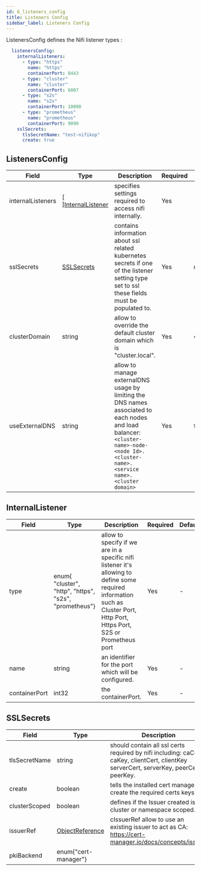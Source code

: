```yaml
---
id: 6_listeners_config
title: Listeners Config
sidebar_label: Listeners Config
---
```


ListenersConfig defines the Nifi listener types :

```yaml
  listenersConfig:
    internalListeners:
      - type: "https"
        name: "https"
        containerPort: 8443
      - type: "cluster"
        name: "cluster"
        containerPort: 6007
      - type: "s2s"
        name: "s2s"
        containerPort: 10000
      - type: "prometheus"
        name: "prometheus"
        containerPort: 9090
    sslSecrets:
      tlsSecretName: "test-nifikop"
      create: true
```

## ListenersConfig

|Field|Type|Description|Required|Default|
|-----|----|-----------|--------|--------|
|internalListeners|\[ \][InternalListener](#internallistener)| specifies settings required to access nifi internally.| Yes | - |
|sslSecrets|[SSLSecrets](#sslsecrets)| contains information about ssl related kubernetes secrets if one of the listener setting type set to ssl these fields must be populated to.| Yes | nil |
|clusterDomain|string|  allow to override the default cluster domain which is "cluster.local".| Yes | `cluster.local` |
|useExternalDNS|string|  allow to manage externalDNS usage by limiting the DNS names associated to each nodes and load balancer: `<cluster-name>-node-<node Id>.<cluster-name>.<service name>.<cluster domain>`| Yes | false |

## InternalListener

Field|Type|Description|Required|Default|
|-----|----|-----------|--------|--------|
|type|enum{ "cluster", "http", "https", "s2s", "prometheus"}| allow to specify if we are in a specific nifi listener it's allowing to define some required information such as Cluster Port, Http Port, Https Port, S2S or Prometheus port| Yes | - |
|name|string| an identifier for the port which will be configured. | Yes | - |
|containerPort|int32| the containerPort. | Yes | - |


## SSLSecrets

Field|Type|Description|Required|Default|
|-----|----|-----------|--------|--------|
|tlsSecretName|string| should contain all ssl certs required by nifi including: caCert, caKey, clientCert, clientKey serverCert, serverKey, peerCert, peerKey. | Yes | - |
|create|boolean| tells the installed cert manager to create the required certs keys. | Yes | - |
|clusterScoped|boolean| defines if the Issuer created is cluster or namespace scoped. | Yes | - |
|issuerRef|[ObjectReference](https://docs.cert-manager.io/en/release-0.9/reference/api-docs/index.html#objectreference-v1alpha1)| cIssuerRef allow to use an existing issuer to act as CA: https://cert-manager.io/docs/concepts/issuer/ | No | - |
|pkiBackend|enum{"cert-manager"}| | Yes | - |

